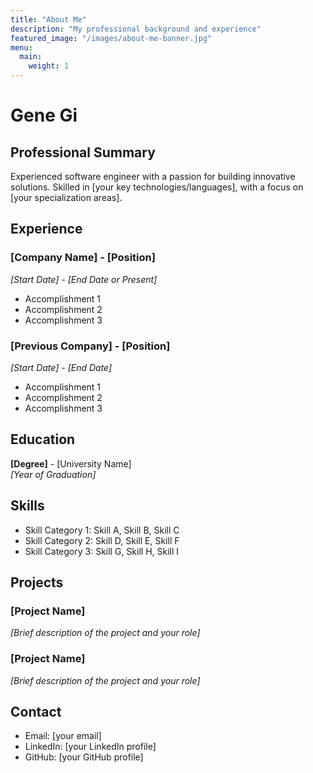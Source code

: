 ```yaml
---
title: "About Me"
description: "My professional background and experience"
featured_image: "/images/about-me-banner.jpg"
menu:
  main:
    weight: 1
---
```


# Gene Gi

## Professional Summary
Experienced software engineer with a passion for building innovative solutions. Skilled in [your key technologies/languages], with a focus on [your specialization areas].

## Experience
### [Company Name] - [Position]
*[Start Date] - [End Date or Present]*

- Accomplishment 1
- Accomplishment 2
- Accomplishment 3

### [Previous Company] - [Position]
*[Start Date] - [End Date]*

- Accomplishment 1
- Accomplishment 2
- Accomplishment 3

## Education
**[Degree]** - [University Name]  
*[Year of Graduation]*

## Skills
- Skill Category 1: Skill A, Skill B, Skill C
- Skill Category 2: Skill D, Skill E, Skill F
- Skill Category 3: Skill G, Skill H, Skill I

## Projects
### [Project Name]
*[Brief description of the project and your role]*

### [Project Name]
*[Brief description of the project and your role]*

## Contact
- Email: [your email]
- LinkedIn: [your LinkedIn profile]
- GitHub: [your GitHub profile]
